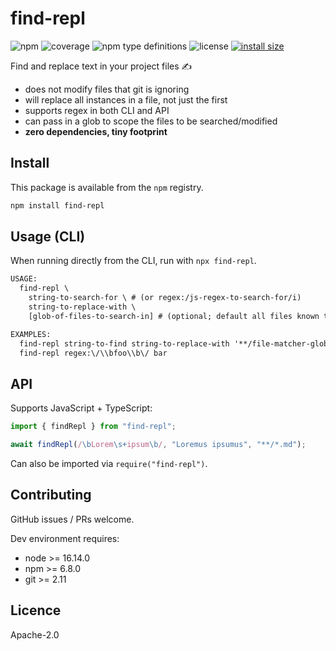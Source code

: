 # find-repl

![npm](https://img.shields.io/npm/v/find-repl)
![coverage](https://img.shields.io/badge/dynamic/json?url=https%3A%2F%2Fraw.githubusercontent.com%2Ftbjgolden%2Ffind-repl%2Fmain%2Fcoverage.json&label=coverage&query=$.total.lines.pct&color=brightgreen&suffix=%25)
![npm type definitions](https://img.shields.io/npm/types/find-repl)
![license](https://img.shields.io/npm/l/find-repl)
[![install size](https://packagephobia.com/badge?p=find-repl)](https://packagephobia.com/result?p=find-repl)

Find and replace text in your project files ✍️

- does not modify files that git is ignoring
- will replace all instances in a file, not just the first
- supports regex in both CLI and API
- can pass in a glob to scope the files to be searched/modified
- **zero dependencies, tiny footprint**

## Install

This package is available from the `npm` registry.

```sh
npm install find-repl
```

## Usage (CLI)

When running directly from the CLI, run with `npx find-repl`.

```txt
USAGE:
  find-repl \
    string-to-search-for \ # (or regex:/js-regex-to-search-for/i)
    string-to-replace-with \
    [glob-of-files-to-search-in] # (optional; default all files known to git)

EXAMPLES:
  find-repl string-to-find string-to-replace-with '**/file-matcher-glob.ts'
  find-repl regex:\/\\bfoo\\b\/ bar
```

## API

Supports JavaScript + TypeScript:

```ts
import { findRepl } from "find-repl";

await findRepl(/\bLorem\s+ipsum\b/, "Loremus ipsumus", "**/*.md");
```

Can also be imported via `require("find-repl")`.

## Contributing

GitHub issues / PRs welcome.

Dev environment requires:

- node >= 16.14.0
- npm >= 6.8.0
- git >= 2.11

## Licence

Apache-2.0

